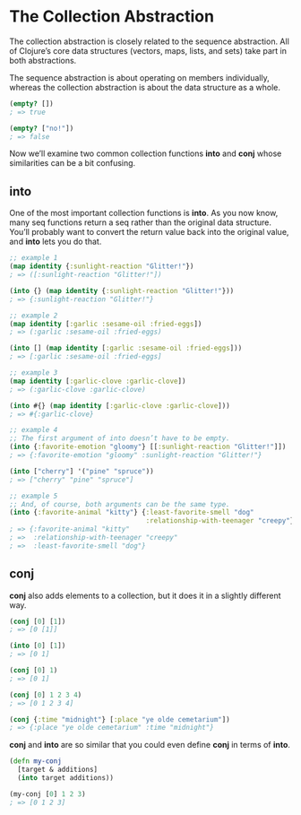# The Collection Abstraction

The collection abstraction is closely related to the sequence abstraction. All of Clojure’s core data structures (vectors, maps, lists, and sets) take part in both abstractions.

The sequence abstraction is about operating on members individually, whereas the collection abstraction is about the data structure as a whole.

```clj
(empty? [])
; => true

(empty? ["no!"])
; => false
```

Now we’ll examine two common collection functions **into** and **conj** whose similarities can be a bit confusing.

## into

One of the most important collection functions is **into**. As you now know, many seq functions return a seq rather than the original data structure. You’ll probably want to convert the return value back into the original value, and **into** lets you do that.

```clj
;; example 1
(map identity {:sunlight-reaction "Glitter!"})
; => ([:sunlight-reaction "Glitter!"])

(into {} (map identity {:sunlight-reaction "Glitter!"}))
; => {:sunlight-reaction "Glitter!"}

;; example 2
(map identity [:garlic :sesame-oil :fried-eggs])
; => (:garlic :sesame-oil :fried-eggs)

(into [] (map identity [:garlic :sesame-oil :fried-eggs]))
; => [:garlic :sesame-oil :fried-eggs]

;; example 3
(map identity [:garlic-clove :garlic-clove])
; => (:garlic-clove :garlic-clove)

(into #{} (map identity [:garlic-clove :garlic-clove]))
; => #{:garlic-clove}

;; example 4
;; The first argument of into doesn’t have to be empty.
(into {:favorite-emotion "gloomy"} [[:sunlight-reaction "Glitter!"]])
; => {:favorite-emotion "gloomy" :sunlight-reaction "Glitter!"}

(into ["cherry"] '("pine" "spruce"))
; => ["cherry" "pine" "spruce"]

;; example 5
;; And, of course, both arguments can be the same type.
(into {:favorite-animal "kitty"} {:least-favorite-smell "dog"
                                  :relationship-with-teenager "creepy"})
; => {:favorite-animal "kitty"
; =>  :relationship-with-teenager "creepy"
; =>  :least-favorite-smell "dog"}
```

## conj

**conj** also adds elements to a collection, but it does it in a slightly different way.

```clj
(conj [0] [1])
; => [0 [1]]

(into [0] [1])
; => [0 1]

(conj [0] 1)
; => [0 1]

(conj [0] 1 2 3 4)
; => [0 1 2 3 4]

(conj {:time "midnight"} [:place "ye olde cemetarium"])
; => {:place "ye olde cemetarium" :time "midnight"}
```

**conj** and **into** are so similar that you could even define **conj** in terms of **into**.

```clj
(defn my-conj
  [target & additions]
  (into target additions))

(my-conj [0] 1 2 3)
; => [0 1 2 3]
```